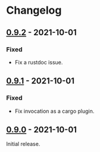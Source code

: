 # Changelog

## [0.9.2] - 2021-10-01

### Fixed

- Fix a rustdoc issue.

## [0.9.1] - 2021-10-01

### Fixed

- Fix invocation as a cargo plugin.

## [0.9.0] - 2021-10-01

Initial release.

[0.9.2]: https://github.com/facebookincubator/cargo-guppy/releases/tag/cargo-hakari-0.9.2
[0.9.1]: https://github.com/facebookincubator/cargo-guppy/releases/tag/cargo-hakari-0.9.1
[0.9.0]: https://github.com/facebookincubator/cargo-guppy/releases/tag/cargo-hakari-0.9.0

